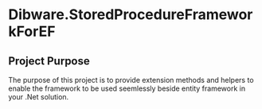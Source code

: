 ﻿# Dibware.StoredProcedureFrameworkForEF

## Project Purpose

The purpose of this project is to provide extension methods and helpers to enable the framework to be used seemlessly beside entity framework in your .Net solution.